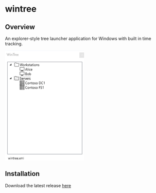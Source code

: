 # wintree

## Overview

An explorer-style tree launcher application for Windows with built in time tracking.

![wintree](https://github.com/dmaccormac/wintree/blob/main/img/cap1.png)

## Installation

Download the latest release [here](https://github.com/dmaccormac/wintree/releases/tag/wintree) 
